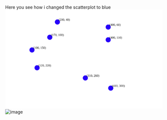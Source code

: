 Here you see how i changed the scatterplot to blue
<img src="https://github.com/Njarrin/D3-Spring-24/blob/main/Homework%201%20Folder/Screenshot%202024-05-03%203.34.47%20PM.png?raw=true" alt="Screenshot 2024-05-03 3.34.47 PM.png"/>![image](https://github.com/Njarrin/D3-Spring-24/assets/88802129/a7687ab6-795e-43f5-8fb4-afff272e1c1f)
